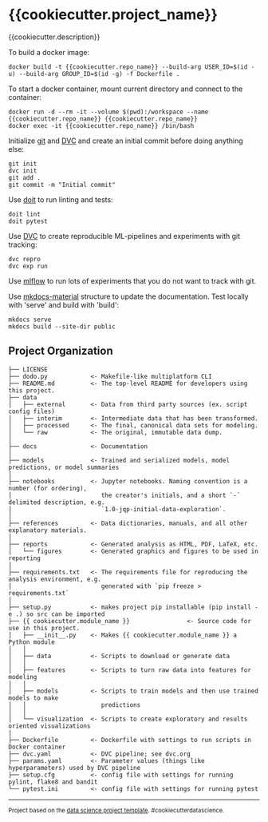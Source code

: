 {{cookiecutter.project_name}}
==============================

{{cookiecutter.description}}

To build a docker image:
```
docker build -t {{cookiecutter.repo_name}} --build-arg USER_ID=$(id -u) --build-arg GROUP_ID=$(id -g) -f Dockerfile .
```

To start a docker container, mount current directory and connect to the container:
```
docker run -d --rm -it --volume $(pwd):/workspace --name {{cookiecutter.repo_name}} {{cookiecutter.repo_name}}
docker exec -it {{cookiecutter.repo_name}} /bin/bash
```

Initialize [git](https://git-scm.com/docs/gittutorial) and [DVC](https://dvc.org/doc/start) and create an initial commit before doing anything else:
```
git init
dvc init
git add .
git commit -m "Initial commit"
```

Use [doit](https://pydoit.org/usecases.html) to run linting and tests:
```
doit lint
doit pytest
```

Use [DVC](https://dvc.org/doc/start) to create reproducible ML-pipelines and experiments with git tracking:
```
dvc repro
dvc exp run
```

Use [mlflow](https://www.mlflow.org/docs/latest/tutorials-and-examples/index.html) to run lots of experiments that you do not want to track with git.

Use [mkdocs-material](https://squidfunk.github.io/mkdocs-material/reference/) structure to update the documentation. Test locally with 'serve' and build with 'build':
```
mkdocs serve
mkdocs build --site-dir public
```

Project Organization
------------

    ├── LICENSE
    ├── dodo.py            <- Makefile-like multiplatform CLI
    ├── README.md          <- The top-level README for developers using this project.
    ├── data
    │   ├── external       <- Data from third party sources (ex. script config files)
    │   ├── interim        <- Intermediate data that has been transformed.
    │   ├── processed      <- The final, canonical data sets for modeling.
    │   └── raw            <- The original, immutable data dump.
    │
    ├── docs               <- Documentation
    │
    ├── models             <- Trained and serialized models, model predictions, or model summaries
    │
    ├── notebooks          <- Jupyter notebooks. Naming convention is a number (for ordering),
    │                         the creator's initials, and a short `-` delimited description, e.g.
    │                         `1.0-jqp-initial-data-exploration`.
    │
    ├── references         <- Data dictionaries, manuals, and all other explanatory materials.
    │
    ├── reports            <- Generated analysis as HTML, PDF, LaTeX, etc.
    │   └── figures        <- Generated graphics and figures to be used in reporting
    │
    ├── requirements.txt   <- The requirements file for reproducing the analysis environment, e.g.
    │                         generated with `pip freeze > requirements.txt`
    │
    ├── setup.py           <- makes project pip installable (pip install -e .) so src can be imported
    ├── {{ cookiecutter.module_name }}                <- Source code for use in this project.
    │   ├── __init__.py    <- Makes {{ cookiecutter.module_name }} a Python module
    │   │
    │   ├── data           <- Scripts to download or generate data
    │   │
    │   ├── features       <- Scripts to turn raw data into features for modeling
    │   │
    │   ├── models         <- Scripts to train models and then use trained models to make
    │   │                     predictions
    │   │
    │   └── visualization  <- Scripts to create exploratory and results oriented visualizations
    |
    ├── Dockerfile         <- Dockerfile with settings to run scripts in Docker container
    ├── dvc.yaml           <- DVC pipeline; see dvc.org
    ├── params.yaml        <- Parameter values (things like hyperparameters) used by DVC pipeline
    ├── setup.cfg          <- config file with settings for running pylint, flake8 and bandit
    └── pytest.ini         <- config file with settings for running pytest


--------

<p><small>Project based on the <a target="_blank" href="https://github.com/Vastra-Gotalandsregionen/data-science-template">data science project template</a>. #cookiecutterdatascience.</small></p>